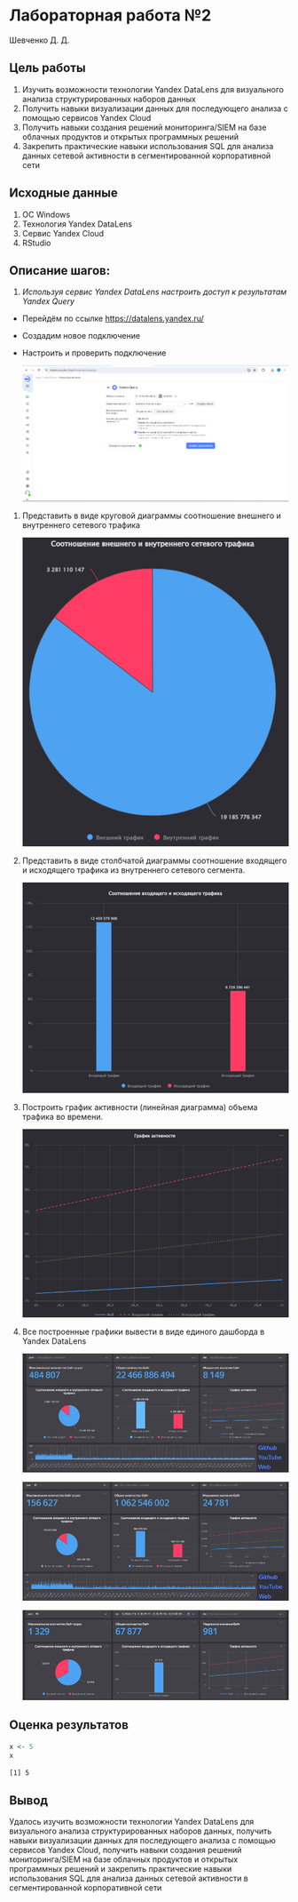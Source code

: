 # Лабораторная работа №2
Шевченко Д. Д.

## Цель работы

1.  Изучить возможности технологии Yandex DataLens для визуального
    анализа структурированных наборов данных
2.  Получить навыки визуализации данных для последующего анализа с
    помощью сервисов Yandex Cloud
3.  Получить навыки создания решений мониторинга/SIEM на базе облачных
    продуктов и открытых программных решений
4.  Закрепить практические навыки использования SQL для анализа данных
    сетевой активности в сегментированной корпоративной сети

## Исходные данные

1.  ОС Windows
2.  Технология Yandex DataLens
3.  Сервис Yandex Cloud
4.  RStudio

## Описание шагов:

1.  *Используя сервис Yandex DataLens настроить доступ к результатам
    Yandex Query*

-   Перейдём по ссылке https://datalens.yandex.ru/

-   Создадим новое подключение

-   Настроить и проверить подключение

    ![](./2.1.png)

1.  Представить в виде круговой диаграммы соотношение внешнего и
    внутреннего сетевого трафика

    ![](./2.2.png)

2.  Представить в виде столбчатой диаграммы соотношение входящего и
    исходящего трафика из внутреннего сетевого сегмента.

    ![](./2.3.png)

3.  Построить график активности (линейная диаграмма) объема трафика во
    времени.

    ![](./2.4.png)

4.  Все построенные графики вывести в виде единого дашборда в Yandex
    DataLens

    ![](./2.5.png)

    ![](./2.6.png)

    ![](./2.7.png)

## Оценка результатов

``` r
x <- 5
x
```

    [1] 5

## Вывод

Удалось изучить возможности технологии Yandex DataLens для визуального
анализа структурированных наборов данных, получить навыки визуализации
данных для последующего анализа с помощью сервисов Yandex Cloud,
получить навыки создания решений мониторинга/SIEM на базе облачных
продуктов и открытых программных решений и закрепить практические навыки
использования SQL для анализа данных сетевой активности в
сегментированной корпоративной сети

